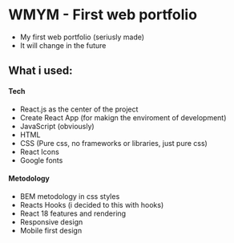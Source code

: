 # WMYM - First web portfolio

-   My first web portfolio (seriusly made)
-   It will change in the future

## What i used:

#### Tech

-   React.js as the center of the project
-   Create React App (for makign the enviroment of development)
-   JavaScript (obviously)
-   HTML
-   CSS (Pure css, no frameworks or libraries, just pure css)
-   React Icons
-   Google fonts

#### Metodology

-   BEM metodology in css styles
-   Reacts Hooks (i decided to this with hooks)
-   React 18 features and rendering
-   Responsive design
-   Mobile first design
